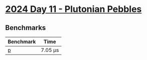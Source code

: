 # [2024 Day 11 - Plutonian Pebbles](https://adventofcode.com/2024/day/11)

## Benchmarks

<!-- BEGIN benches -->
| Benchmark             | Time     |
| --------------------- | -------- |
| [p](./src/lib.rs#L10) | 7.05 µs |

<!-- END benches -->
<!-- BEGIN other_benches -->

<!-- END other_benches -->